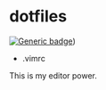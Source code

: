 # dotfiles

[![Generic badge](https://img.shields.io/badge/version-dev-green.svg)](https://shields.io/))

-   .vimrc

This is my editor power.
